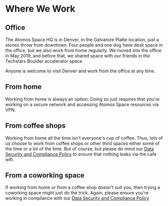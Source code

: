 # Where We Work

## Office

The Atomos Space HQ is in Denver, in the Galvanize Platte location, just a stones throw from downtown. Four people and one dog have desk space in the office, but we also work from home regularly. We moved into the office in May 2019, and before that, we shared space with our friends in the Techstars Boulder accelerator space.

Anyone is welcome to visit Denver and work from the office at any time.

## From home

Working from home is always an option. Doing so just requires that you're working on a secure network and accessing Atomos Space resources via VPN.

## From coffee shops

Working from home all the time isn't everyone's cup of coffee. Thus, lots of us choose to work from coffee shops or other third spaces either some of the time or a lot of the time. But of course, but please do mind our [Data Security and Compliance Policy](https://github.com/atomosspace/handbook/blob/master/The%20Atomos%20Way/4-atomos-data-security-and-compliance.md) to ensure that nothing leaks via the cafe wifi.

## From a coworking space

If working from home or from a coffee shop doesn't suit you, then trying a coworking space might just do the trick. Again, please ensure you're working in compliance with our [Data Security and Compliance Policy](https://github.com/atomosspace/handbook/blob/master/The%20Atomos%20Way/4-atomos-data-security-and-compliance.md)
